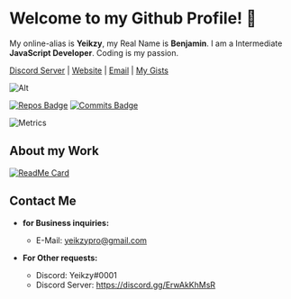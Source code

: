 # Welcome to my Github Profile! 👋

 My online-alias is **Yeikzy**, my Real Name is **Benjamin**. I am a Intermediate **JavaScript Developer**. Coding is my passion.

[Discord Server](https://discord.gg/ErwAkKhMsR) | [Website](https://yeikzy.github.io) | [Email](yeikzypro@gmail.com) | [My Gists](https://gist.github.com/Yeikzy)

![Alt](https://discord.c99.nl/widget/theme-4/582211583938134028.png)

[![Repos Badge](https://badges.pufler.dev/repos/Yeikzy)](https://badges.pufler.dev) [![Commits Badge](https://badges.pufler.dev/commits/monthly/Yeikzy)](https://badges.pufler.dev)

![Metrics](https://github.com/Yeikzy/Yeikzy/blob/main/github-metrics.svg)

## About my Work

 [![ReadMe Card](https://github-readme-stats.vercel.app/api/pin/?username=Yeikzy&repo=easydiscordbot&theme=dark)](https://github.com/Yeikzy/EasyDiscordBot)

## Contact Me

- **for Business inquiries:**
  - E-Mail: yeikzypro@gmail.com

- **For Other requests:**
	 - Discord: Yeikzy#0001
	 - Discord Server: https://discord.gg/ErwAkKhMsR
